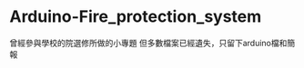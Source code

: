 Arduino-Fire_protection_system
==============================
曾經參與學校的院選修所做的小專題
但多數檔案已經遺失，只留下arduino檔和簡報

